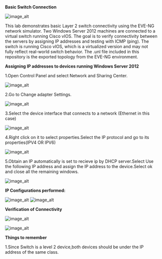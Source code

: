 **Basic Switch Connection**

![image_alt](https://github.com/ChaitanyaKP08/CCNA/blob/main/BasicConnections/SwitchConnectivity/Images/Screenshot%20from%202025-10-24%2018-57-59.png?raw=true)

This lab demonstrates basic Layer 2 switch connectivity using the EVE-NG network simulator. Two Windows Server 2012 machines are connected to a virtual switch running Cisco vIOS. The goal is to verify connectivity between the servers by assigning IP addresses and testing with ICMP (ping). The switch is running Cisco vIOS, which is a virtualized version and may not fully reflect real-world switch behavior.
The .unl file included in this repository is the exported topology from the EVE-NG environment.

**Assigning IP addresses to devices running Windows Server 2012**

1.Open Control Panel and select Network and Sharing Center.

![image_alt](https://github.com/ChaitanyaKP08/CCNA/blob/main/BasicConnections/SwitchConnectivity/Images/pic1.png?raw=true)

2.Go to Change adapter Settings.

![image_alt](https://github.com/ChaitanyaKP08/CCNA/blob/main/BasicConnections/SwitchConnectivity/Images/2.png?raw=true)

3.Select the device interface that connects to a network (Ethernet in this case) 

![image_alt](https://github.com/ChaitanyaKP08/CCNA/blob/main/BasicConnections/SwitchConnectivity/Images/Screenshot%20from%202025-10-24%2018-51-04.png?raw=true)

4.Right click on it to select properties.Select the IP protocol and go to its properties(IPV4 OR IPV6)

![image_alt](https://github.com/ChaitanyaKP08/CCNA/blob/main/BasicConnections/SwitchConnectivity/Images/Screenshot%20from%202025-10-24%2018-51-49.png?raw=true)

5.Obtain an IP automatically is set to recieve ip by DHCP server.Select Use the following IP address and assign the IP address to the device.Select ok and close all the remaining windows.

![image_alt](https://github.com/ChaitanyaKP08/CCNA/blob/main/BasicConnections/SwitchConnectivity/Images/Screenshot%20from%202025-10-24%2018-53-14.png?raw=true)

**IP Configurations performed:**

![image_alt](https://github.com/ChaitanyaKP08/CCNA/blob/main/BasicConnections/SwitchConnectivity/Images/Screenshot%20from%202025-10-24%2018-53-14.png?raw=true) ![image_alt](https://github.com/ChaitanyaKP08/CCNA/blob/main/BasicConnections/SwitchConnectivity/Images/Screenshot%20from%202025-10-24%2018-57-36.png?raw=true)

**Verification of Connectivity**

![image_alt](https://github.com/ChaitanyaKP08/CCNA/blob/main/BasicConnections/SwitchConnectivity/Images/d1.png?raw=true)

![image_alt](https://github.com/ChaitanyaKP08/CCNA/blob/main/BasicConnections/SwitchConnectivity/Images/d2.png?raw=true)

**Things to remember**

1.Since Switch is a level 2 device,both devices should be under the IP address of the same class.

